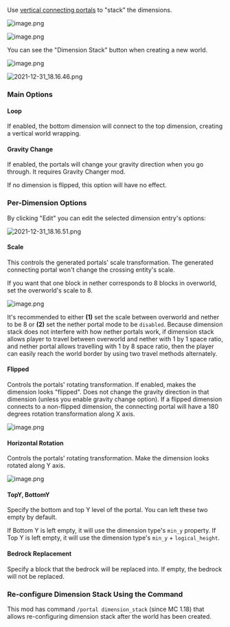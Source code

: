 Use [vertical connecting portals](https://github.com/qouteall/ImmersivePortalsMod/wiki/Portals#vertical-dimension-connecting-portal) to "stack" the dimensions.



![image.png](https://i.loli.net/2021/11/20/aui8vcNer9hAmgJ.png)

![image.png](https://i.loli.net/2021/11/20/r7sUyN6Azm4qiaF.png)



You can see the "Dimension Stack" button when creating a new world.

![image.png](https://i.loli.net/2021/11/20/helqg7vkcdML5n3.png)

![2021-12-31_18.16.46.png](https://s2.loli.net/2021/12/31/k5ghxSuULNtGK9V.png)



### Main Options

#### Loop

If enabled, the bottom dimension will connect to the top dimension, creating a vertical world wrapping.

#### Gravity Change

If enabled, the portals will change your gravity direction when you go through. It requires Gravity Changer mod.

If no dimension is flipped, this option will have no effect.

### Per-Dimension Options

By clicking "Edit" you can edit the selected dimension entry's options:

![2021-12-31_18.16.51.png](https://s2.loli.net/2021/12/31/9VBFmxTPLn17oRK.png)

#### Scale

This controls the generated portals' scale transformation. The generated connecting portal won't change the crossing entity's scale.

If you want that one block in nether corresponds to 8 blocks in overworld, set the overworld's scale to 8.

![image.png](https://i.loli.net/2021/11/20/ywnkEq6F4pQS7Ha.png)

It's recommended to either **(1)** set the scale between overworld and nether to be 8 or **(2)** set the nether portal mode to be `disabled`. Because dimension stack does not interfere with how nether portals work, if dimension stack allows player to travel between overworld and nether with 1 by 1 space ratio, and nether portal allows travelling with 1 by 8 space ratio, then the player can easily reach the world border by using two travel methods alternately.

#### Flipped

Controls the portals' rotating transformation. If enabled, makes the dimension looks "flipped". Does not change the gravity direction in that dimension (unless you enable gravity change option). If a flipped dimension connects to a non-flipped dimension, the connecting portal will have a 180 degrees rotation transformation along X axis.

![image.png](https://i.loli.net/2021/11/20/pXxmBnrQd2CbVIE.png)

#### Horizontal Rotation

Controls the portals' rotating transformation. Make the dimension looks rotated along Y axis.

![image.png](https://i.loli.net/2021/11/20/Fnv4GOCW8A3wiJM.png)

#### TopY, BottomY

Specify the bottom and top Y level of the portal. You can left these two empty by default.

If Bottom Y is left empty, it will use the dimension type's `min_y` property. If Top Y is left empty, it will use the dimension type's `min_y` + `logical_height`.

#### Bedrock Replacement

Specify a block that the bedrock will be replaced into. If empty, the bedrock will not be replaced.

### Re-configure Dimension Stack Using the Command

This mod has command `/portal dimension_stack` (since MC 1.18) that allows re-configuring dimension stack after the world has been created.





